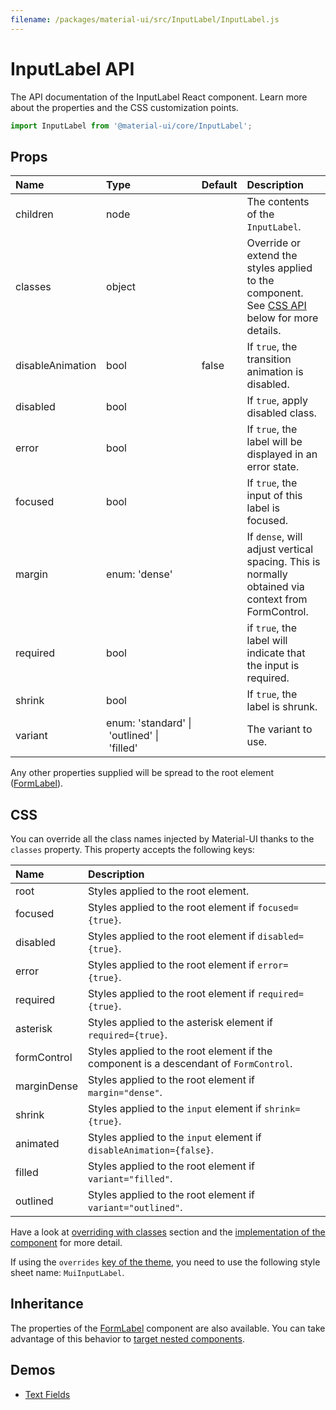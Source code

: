 ```yaml
---
filename: /packages/material-ui/src/InputLabel/InputLabel.js
---
```


<!--- This documentation is automatically generated, do not try to edit it. -->

# InputLabel API

<p class="description">The API documentation of the InputLabel React component. Learn more about the properties and the CSS customization points.</p>

```js
import InputLabel from '@material-ui/core/InputLabel';
```

## Props

| Name                                            | Type                                                                                                                   | Default                                 | Description                                                                                         |
| :---------------------------------------------- | :--------------------------------------------------------------------------------------------------------------------- | :-------------------------------------- | :-------------------------------------------------------------------------------------------------- |
| <span class="prop-name">children</span>         | <span class="prop-type">node</span>                                                                                    |                                         | The contents of the `InputLabel`.                                                                   |
| <span class="prop-name">classes</span>          | <span class="prop-type">object</span>                                                                                  |                                         | Override or extend the styles applied to the component. See [CSS API](#css) below for more details. |
| <span class="prop-name">disableAnimation</span> | <span class="prop-type">bool</span>                                                                                    | <span class="prop-default">false</span> | If `true`, the transition animation is disabled.                                                    |
| <span class="prop-name">disabled</span>         | <span class="prop-type">bool</span>                                                                                    |                                         | If `true`, apply disabled class.                                                                    |
| <span class="prop-name">error</span>            | <span class="prop-type">bool</span>                                                                                    |                                         | If `true`, the label will be displayed in an error state.                                           |
| <span class="prop-name">focused</span>          | <span class="prop-type">bool</span>                                                                                    |                                         | If `true`, the input of this label is focused.                                                      |
| <span class="prop-name">margin</span>           | <span class="prop-type">enum:&nbsp;'dense'<br></span>                                                                  |                                         | If `dense`, will adjust vertical spacing. This is normally obtained via context from FormControl.   |
| <span class="prop-name">required</span>         | <span class="prop-type">bool</span>                                                                                    |                                         | if `true`, the label will indicate that the input is required.                                      |
| <span class="prop-name">shrink</span>           | <span class="prop-type">bool</span>                                                                                    |                                         | If `true`, the label is shrunk.                                                                     |
| <span class="prop-name">variant</span>          | <span class="prop-type">enum:&nbsp;'standard'&nbsp;&#124;<br>&nbsp;'outlined'&nbsp;&#124;<br>&nbsp;'filled'<br></span> |                                         | The variant to use.                                                                                 |

Any other properties supplied will be spread to the root element ([FormLabel](/api/form-label/)).

## CSS

You can override all the class names injected by Material-UI thanks to the `classes` property.
This property accepts the following keys:

| Name                                       | Description                                                                           |
| :----------------------------------------- | :------------------------------------------------------------------------------------ |
| <span class="prop-name">root</span>        | Styles applied to the root element.                                                   |
| <span class="prop-name">focused</span>     | Styles applied to the root element if `focused={true}`.                               |
| <span class="prop-name">disabled</span>    | Styles applied to the root element if `disabled={true}`.                              |
| <span class="prop-name">error</span>       | Styles applied to the root element if `error={true}`.                                 |
| <span class="prop-name">required</span>    | Styles applied to the root element if `required={true}`.                              |
| <span class="prop-name">asterisk</span>    | Styles applied to the asterisk element if `required={true}`.                          |
| <span class="prop-name">formControl</span> | Styles applied to the root element if the component is a descendant of `FormControl`. |
| <span class="prop-name">marginDense</span> | Styles applied to the root element if `margin="dense"`.                               |
| <span class="prop-name">shrink</span>      | Styles applied to the `input` element if `shrink={true}`.                             |
| <span class="prop-name">animated</span>    | Styles applied to the `input` element if `disableAnimation={false}`.                  |
| <span class="prop-name">filled</span>      | Styles applied to the root element if `variant="filled"`.                             |
| <span class="prop-name">outlined</span>    | Styles applied to the root element if `variant="outlined"`.                           |

Have a look at [overriding with classes](/customization/overrides/#overriding-with-classes) section
and the [implementation of the component](https://github.com/mui-org/material-ui/blob/master/packages/material-ui/src/InputLabel/InputLabel.js)
for more detail.

If using the `overrides` [key of the theme](/customization/themes/#css),
you need to use the following style sheet name: `MuiInputLabel`.

## Inheritance

The properties of the [FormLabel](/api/form-label/) component are also available.
You can take advantage of this behavior to [target nested components](/guides/api/#spread).

## Demos

- [Text Fields](/demos/text-fields/)
